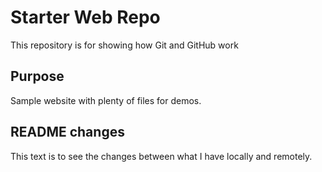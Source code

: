 
# Starter Web Repo

This repository is for showing how Git and GitHub work

## Purpose

Sample website with plenty of files for demos.

## README changes

This text is to see the changes between what I have locally and remotely.
